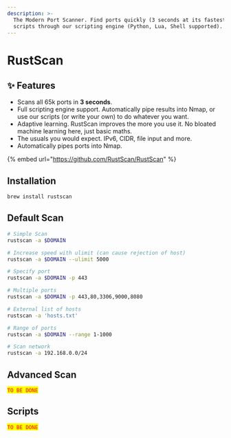 ```yaml
---
description: >-
  The Modern Port Scanner. Find ports quickly (3 seconds at its fastest). Run
  scripts through our scripting engine (Python, Lua, Shell supported).
---
```


# RustScan

## ✨ Features

* Scans all 65k ports in **3 seconds**.
* Full scripting engine support. Automatically pipe results into Nmap, or use our scripts (or write your own) to do whatever you want.
* Adaptive learning. RustScan improves the more you use it. No bloated machine learning here, just basic maths.
* The usuals you would expect. IPv6, CIDR, file input and more.
* Automatically pipes ports into Nmap.

{% embed url="https://github.com/RustScan/RustScan" %}

## Installation

```bash
brew install rustscan
```

## Default Scan

```bash
# Simple Scan
rustscan -a $DOMAIN

# Increase speed with ulimit (can cause rejection of host)
rustscan -a $DOMAIN --ulimit 5000

# Specify port
rustscan -a $DOMAIN -p 443

# Multiple ports
rustscan -a $DOMAIN -p 443,80,3306,9000,8080

# External list of hosts
rustscan -a 'hosts.txt'

# Range of ports
rustscan -a $DOMAIN --range 1-1000

# Scan network
rustscan -a 192.168.0.0/24
```

## Advanced Scan

<mark style="color:red;">`TO BE DONE`</mark>

## Scripts

<mark style="color:red;">`TO BE DONE`</mark>

